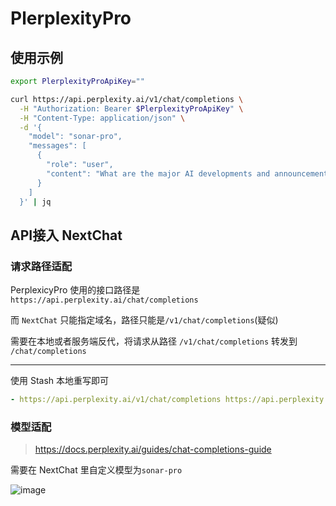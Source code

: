 # PlerplexityPro

## 使用示例

```bash
export PlerplexityProApiKey=""
```

```bash
curl https://api.perplexity.ai/v1/chat/completions \
  -H "Authorization: Bearer $PlerplexityProApiKey" \
  -H "Content-Type: application/json" \
  -d '{
    "model": "sonar-pro",
    "messages": [
      {
        "role": "user", 
        "content": "What are the major AI developments and announcements from today across the tech industry?"
      }
    ]
  }' | jq
```

## API接入 NextChat

### 请求路径适配

PerplexicyPro 使用的接口路径是 `https://api.perplexity.ai/chat/completions`

 而 `NextChat` 只能指定域名，路径只能是`/v1/chat/completions`(疑似)

需要在本地或者服务端反代，将请求从路径 `/v1/chat/completions` 转发到 `/chat/completions`

---

使用 Stash 本地重写即可

```yaml
- https://api.perplexity.ai/v1/chat/completions https://api.perplexity.ai/chat/completions transparent
```

### 模型适配

> <https://docs.perplexity.ai/guides/chat-completions-guide>

需要在 NextChat 里自定义模型为`sonar-pro`

![image](https://qsoyq-public.oss-cn-shanghai.aliyuncs.com/pic/obsidian/v1/527aecc75ff4465680c759590178234c.png)
